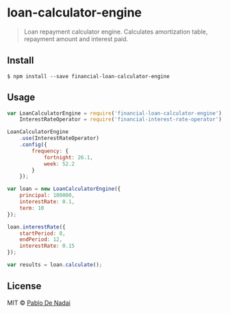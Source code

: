 # loan-calculator-engine

> Loan repayment calculator engine. Calculates amortization table, repayment amount and interest paid.

## Install

```
$ npm install --save financial-loan-calculator-engine
```

## Usage

```javascript
var LoanCalculatorEngine = require('financial-loan-calculator-engine'),
	InterestRateOperator = require('financial-interest-rate-operator');

LoanCalculatorEngine
	.use(InterestRateOperator)
	.config({
		frequency: {
			fortnight: 26.1,
			week: 52.2
		}
	});

var loan = new LoanCalculatorEngine({
	principal: 100000,
	interestRate: 0.1,
	term: 10
});

loan.interestRate({
	startPeriod: 0,
	endPeriod: 12,
	interestRate: 0.15
});

var results = loan.calculate();
```

## License

MIT © [Pablo De Nadai](pablodenadai.com)
